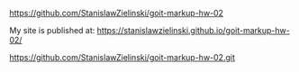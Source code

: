 https://github.com/StanislawZielinski/goit-markup-hw-02

My site is published at: 
https://stanislawzielinski.github.io/goit-markup-hw-02/

https://github.com/StanislawZielinski/goit-markup-hw-02.git
